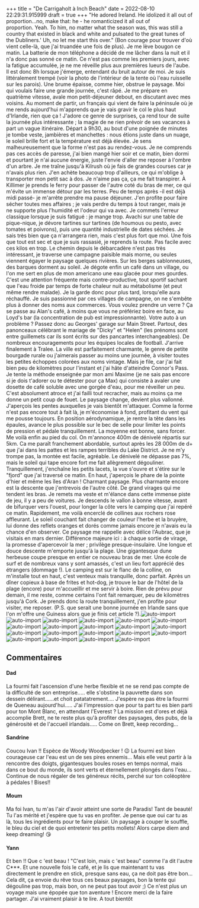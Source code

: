 +++
title = "De Carrigaholt à Inch Beach"
date = 2022-08-10 22:29:31.915999
draft = true
+++
"He adored Ireland. He idolized it all out of proportion...no, make that: he - he romanticized it all out of proportion. Yeah. To him, no matter what the season was, this was still a country that existed in black and white and pulsated to the great tunes of the Dubliners.' Uh, no let me start this over." (Bon courage pour trouver d'où vient celle-là, que j'ai truandée une fois de plus).
Je me lève bougon ce matin. La batterie de mon téléphone a décidé de me lâcher dans la nuit et il n'a donc pas sonné ce matin. Ce n'est pas comme les premiers jours, avec la fatigue accumulée, je ne me réveille plus aux premières lueurs de l'aube. Il est donc 8h lorsque j'émerge, entendant du bruit autour de moi. Je suis littéralement trempé (voir la photo de l'intérieur de la tente où l'eau ruisselle sur les parois). Une brume épaisse, comme hier, obstrue le paysage. Moi qui voulais faire une grande journée, c'est râpé. Je me prépare en quatrième vitesse, avale mon petit-déjeuner debout, en discutant avec mes voisins. Au moment de partir, un français qui vient de faire la péninsule où je me rends aujourd'hui m'apprends que je vais gravir le col le plus haut d'Irlande, rien que ça ! J'adore ce genre de surprises, ça rend tour de suite la journée plus intéressante ; la magie de ne rien prévoir de ses vacances à part un vague itinéraire. Départ à 9h30, au bout d'une poignée de minutes je tombe veste, jambières et manchettes : nous étions juste dans un nuage, le soleil brille fort et la température est déjà élevée. Je sens malheureusement que la forme n'est pas au rendez-vous. Je ne comprends pas ces accès de paresse, j'ai bien mangé hier soir et ce matin, bien dormi et pourtant je n'ai aucune énergie, juste l'envie d'aller me reposer à l'ombre d'un arbre. Je me traîne jusqu'à Kilrush où je fais de grandes courses car je n'avais plus rien. J'en achète beaucoup trop d'ailleurs, ce qui m'oblige à transporter mon petit sac à dos. Je n'aime pas ça, ça me fait transpirer. À Killimer je prends le ferry pour passer de l'autre coté du bras de mer, ce qui m'évite un immense détour par les terres. Peu de temps après -il est déjà midi passé- je m'arrête prendre ma pause déjeuner. J'en profite pour faire sécher toutes mes affaires ; je vais perdre du temps à tout ranger, mais je ne supporte plus l'humidité et l'odeur qui va avec. Je commets l'erreur classique lorsque je suis fatigué : je mange trop. Avachi sur une table de pique-nique, je dévore tartines sur tartines (de houmous ou pesto, avec tomates et poivrons), puis une quantité industrielle de dates séchées. Je sais très bien que ça n'arrangera rien, mais c'est plus fort que moi. Une fois que tout est sec et que je suis rassasié, je reprends la route. Pas facile avec ces kilos en trop. Le chemin depuis le débarcadère n'est pas très intéressant, je traverse une campagne paisible mais morne, ou seules viennent égayer le paysage quelques rivières. Sur les berges sablonneuses, des barques dorment au soleil. Je dégote enfin un café dans un village, ou l'on me sert en plus de mon americano une eau glacée pour mes gourdes. C'est une attention fréquente mais contre-productive, tout sportif sachant que l'eau froide par temps de forte chaleur nuit au métabolisme (et peut même rendre malade). Je la garde donc pour plus tard, lorsqu'elle aura réchauffé. Je suis passionné par ces villages de campagne, on ne s'embête plus à donner des noms aux commerces. Vous voulez prendre un verre ? Ça se passe au Alan's café, à moins que vous ne préfériez boire en face, au Loyd's bar (la concentration de pub est impressionnante). Votre auto à un problème ? Passez donc au Georges' garage sur Main Street. Partout, des panonceaux célébrant le mariage de "Dicky" et "Helen" (les prénoms sont entre guillemets car ils sont écrits sur des pancartes interchangeables). De nombreux encouragements pour les équipes locales de football. J'arrive finalement à Tralee. La ville est parfaitement charmante, le genre de petite bourgade rurale ou j'aimerais passer au moins une journée, à visiter toutes les petites échoppes colorées aux noms vintage. Mais je file, car j'ai fait bien peu de kilomètres pour l'instant et j'ai hâte d'atteindre Connor's Pass. Je tente la méthode enseignée par mon ami Maxime (je ne sais pas encore si je dois t'adorer ou te détester pour ça Max) qui consiste à avaler une dosette de café soluble avec une gorgée d'eau, pour me réveiller un peu. C'est absolument atroce et j'ai failli tout recracher, mais au moins ça me donne un petit coup de fouet. Le paysage change, devient plus vallonné. J'aperçois les pentes auxquelles je vais bientôt m'attaquer. Comme la forme n'est pas encore tout à fait là, je m'économise à fond, profitant du vent qui me pousse toujours. En position aérodynamique, je rentre la tête dans les épaules, avance le plus possible sur le bec de selle pour limiter les points de pression et pédale tranquillement. La moyenne est bonne, sans forcer. Me voilà enfin au pied du col. On m'annonce 400m de dénivelé répartis sur 5km. Ca me paraît franchement abordable, surtout après les 28 000m de d+ que j'ai dans les pattes et les rampes terribles du Lake District. Je ne m'y trompe pas, la montée est facile, agréable. Le dénivelé ne dépasse pas 7%, mais le soleil qui tape encore fort me fait allègrement dégouliner. Tranquillement, j'enchaîne les petits lacets, la vue s'ouvre et s'étire sur le "fjord" que j'ai traversé ce matin. En haut, j'aperçois le phare de la pointe d'hier et même les îles d'Aran ! Charmant paysage. Plus charmante encore est la descente que j'entrevois de l'autre côté. De grand virages qui me tendent les bras. Je remets ma veste et m'élance dans cette immense piste de jeu, il y a peu de voitures. Je descends le vallon à bonne vitesse, avant de bifurquer vers l'ouest, pour longer la côte vers le camping que j'ai repéré ce matin. Rapidement, me voilà encerclé de collines aux rochers rose affleurant. Le soleil couchant fait changer de couleur l'herbe et la bruyère, lui donne des reflets oranges et dorés comme jamais encore je n'avais eu la chance d'en observer. Ce paysage me rappelle avec délice l'Aubrac, que je visitais en mars dernier. Différence majeure ici : à chaque sortie de virage, la promesse d'apercevoir la mer ; privilège presque-insulaire. Une longue et douce descente m'emporte jusqu'à la plage. Une gigantesque dune herbeuse coupe presque en entier ce nouveau bras de mer. Une école de surf et de nombreux vans y sont amassés, c'est un lieu fort apprécié des étrangers (dommage !). Le camping est sur le flanc de la colline, on m'installe tout en haut, c'est venteux mais tranquille, donc parfait. Après un dîner copieux à base de frites et hot-dog, je trouve le bar de l'hôtel de la plage (encore) pour m'accueillir et me servir à boire. Rien de prévu pour demain, il me reste, comme certains l'ont fait remarquer, peu de kilomètres jusqu'à Cork. Je prends donc la route tranquillement, j'en profite pour visiter, me reposer. (P.S. que serait une bonne journée en Irlande sans que l'on m'offre une Guiness alors que je finis cet article ?).![auto-import](https://thumbsnap.com/i/mZWcrpy4.jpg)
![auto-import](https://thumbsnap.com/i/aaF9ZBKz.jpg)
![auto-import](https://thumbsnap.com/i/5sV6qgGs.jpg)
![auto-import](https://thumbsnap.com/i/S1XbbLbN.jpg)
![auto-import](https://thumbsnap.com/i/1kDgYr2f.jpg)
![auto-import](https://thumbsnap.com/i/doYw2Viu.jpg)
![auto-import](https://thumbsnap.com/i/WQ93FyDB.jpg)
![auto-import](https://thumbsnap.com/i/XDbVKZSc.jpg)
![auto-import](https://thumbsnap.com/i/qyfeB39u.jpg)
![auto-import](https://thumbsnap.com/i/ETgQg6mq.jpg)
![auto-import](https://thumbsnap.com/i/yj8RE9C4.jpg)
![auto-import](https://thumbsnap.com/i/eDFeiThW.jpg)
![auto-import](https://thumbsnap.com/i/pshrgHPz.jpg)
![auto-import](https://thumbsnap.com/i/jG8aJAmf.jpg)
![auto-import](https://thumbsnap.com/i/4fTdkqDj.jpg)
![auto-import](https://thumbsnap.com/i/2oiwRgRt.jpg)
![auto-import](https://thumbsnap.com/i/qa8JyKDG.jpg)
![auto-import](https://thumbsnap.com/i/kkWo7Y2S.jpg)
![auto-import](https://thumbsnap.com/i/A3Jjt9q2.jpg)
![auto-import](https://thumbsnap.com/i/rjUXQy2i.jpg)
## Commentaires
#### Dad
La fourmi fait l'ascension d'une herbe flexible et ne se rend pas compte de la difficulté de son entreprise..... elle s'obstine la pauvrette dans son dessein délirant......et choit patatatrement....
J'espère ne pas être la fourmi de Queneau aujourd'hui.....
J'ai l'impression que pour ta part tu es bien parti pour ton Mont Blanc, en attendant l'Everest ?
La mission est d'ores et déjà accomplie Brett, ne te reste plus qu'à profiter des paysages, des pubs, de la générosité et de l'accueil irlandais.....
Come on Brett, keep recording...
#### Sandrine
Coucou Ivan !!
Espèce de Woody Woodpecker ! 😉
La fourmi est bien courageuse car l'eau est un de ses pires ennemis... Mais elle veut partir à la rencontre des doigts, gigantesques boules roses en temps normal, mais dans ce bout du monde, ils sont verts et éternellement plongés dans l'eau... 
Continue de nous régaler de tes généreux récits, perché sur ton coléoptère à pédales !
Bises!!
#### Moum
Ma foi Ivan, tu m'as l'air d'avoir atteint une sorte de Paradis! Tant de beauté! Tu l'as mérité et j'espère que tu vas en profiter. Je pense que oui car tu as là, tous les ingrédients pour te faire plaisir. Un paysage à couper le souffle, le bleu du ciel et de quoi entretenir tes petits mollets! 
Alors carpe diem and keep dreaming!
😘
#### Yann
Et ben !! 
Que c 'est beau !
"C'est loin, mais c 'est beau" comme l'a dit l'autre C***.
Et une nouvelle fois le café, et je lis que maintenant tu vas directement le prendre en stick, presque sans eau, ça ne doit pas être bon…
Cela dit, ça envoie du rêve tous ces beaux paysages, bon la tente qui dégouline pas trop, mais bon, on ne peut pas tout avoir ;) 
Ce n'est plus un voyage mais une épopée que ton aventure !
Encore merci de la faire partager. J'ai vraiment plaisir à te lire.
A tout bientôt
